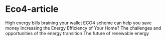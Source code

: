 # Eco4-article
High energy bills braining your wallet ECO4 scheme can help you save money
Increasing the Energy Efficiency of Your Home?
The challenges and opportunities of the energy transition
The future of renewable energy
